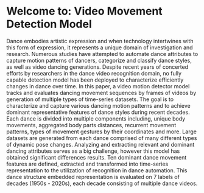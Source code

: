 # Welcome to: Video Movement Detection Model

Dance embodies artistic expression and when technology intertwines with this form of expression, it represents a unique domain of investigation and research. Numerous studies have attempted to automate dance attributes to capture motion patterns of dancers, categorize and classify dance styles, as well as video dancing generations. Despite recent years of concerted efforts by researchers in the dance video recognition domain, no fully capable detection model has been deployed to characterize efficiently changes in dance over time. In this paper, a video motion detector model tracks and evaluates dancing movement sequences by frames of videos by generation of multiple types of time-series datasets. The goal is to characterize and capture various dancing motion patterns and to achieve dominant representative features of dance styles during recent decades. Each dance is divided into multiple components including, unique body movements, aggregated body parts distances, recurrent movement patterns, types of movement gestures by their coordinates and more. Large datasets are generated from each dance comprised of many different types of dynamic pose changes. Analyzing and extracting relevant and dominant dancing attributes serves as a big challenge, however this model has obtained significant differences results. Ten dominant dance movement features are defined, extracted and transformed into time-series representation to the utilization of recognition in dance automation. This dance structure embedded representation is evaluated on 7 labels of decades (1950s - 2020s), each decade consisting of multiple dance videos.
